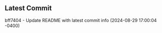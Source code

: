 
## Latest Commit
bff7404 - Update README with latest commit info (2024-08-29 17:00:04 -0400) <Yunxi-Zhou>

